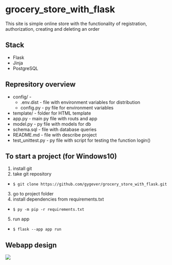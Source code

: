 # grocery_store_with_flask
This site is simple online store with the functionality of registration, authorization, creating and deleting an order
## Stack
- Flask
- Jinja
- PostgreSQL
## Represitory overview
- config/ - 
  - .env.dist - file with environment variables for distribution 
  - config.py - py file for environment variables
- template/ - folder for HTML template
- app.py - main py file with routs and app
- model.py - py file with models for db
- schema.sql - file with database queries
- README.md - file with describe project
- test_unittest.py - py file with script for testing the function login()
## To start a project (for Windows10)
1. install git
2. take git repository
  - `$ git clone https://github.com/gygever/grocery_store_with_flask.git`
3. go to project folder
4. install dependencies from requirements.txt
  - `$ py -m pip -r requirements.txt`
5. run app
  - `$ flask --app app run`
## Webapp design
<img src='https://sun9-61.userapi.com/impg/gJFNmz72pwNf7qGya21-JHvpJyWOETclsVBocg/cWbfNg53PUs.jpg?size=1405x907&quality=96&sign=b34ebeac366d0b341d1af1274f62c245&type=album'>